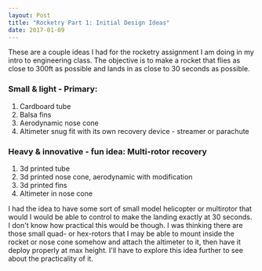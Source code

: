 ```yaml
---
layout: Post
title: "Rocketry Part 1: Initial Design Ideas"
date: 2017-01-09
---
```

<a id="org7718ea5"></a>

These are a couple ideas I had for the rocketry assignment I am doing in my intro to engineering class. The objective is to make a rocket that flies as close to 300ft as possible and lands in as close to 30 seconds as possible.

### Small & light - Primary:

1.  Cardboard tube
2.  Balsa fins
3.  Aerodynamic nose cone
4.  Altimeter snug fit with its own recovery device - streamer or parachute


<a id="orgb74cefb"></a>

### Heavy & innovative - fun idea: Multi-rotor recovery

1.  3d printed tube
2.  3d printed nose cone, aerodynamic with modification
3.  3d printed fins
4.  Altimeter in nose cone

I had the idea to have some sort of small model helicopter or multirotor that would I would be able to control to make the landing exactly at 30 seconds. I don't know how practical this would be though. I was thinking there are those small quad- or hex-rotors that I may be able to mount inside the rocket or nose cone somehow and attach the altimeter to it, then have it deploy properly at max height. I'll have to explore this idea further to see about the practicality of it.

